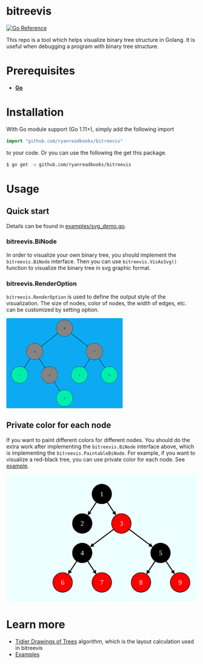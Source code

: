 # bitreevis
[![Go Reference](https://pkg.go.dev/badge/github.com/ryanreadbooks/bitreevis.svg)](https://pkg.go.dev/github.com/ryanreadbooks/bitreevis)

This repo is a tool which helps visualize binary tree structure in Golang. It is useful when debugging a program with binary tree structure.

# Prerequisites
* **[Go](https://golang.org/)**

# Installation
With Go module support (Go 1.11+), simply add the following import
```go
import "github.com/ryanreadbooks/bitreevis"
```
to your code. Or you can use the following the get this package.
```bash
$ go get -u github.com/ryanreadbooks/bitreevis
```

# Usage

## Quick start

Details can be found in [examples/svg_demo.go](examples/svg_demo.go).

### bitreevis.BiNode

In order to visualize your own binary tree, you should implement the `bitreevis.BiNode` interface. Then you can use `bitreevis.VisAsSvg()` function to visualize the binary tree in svg graphic format.

### bitreevis.RenderOption

`bitreevis.RenderOption` is used to define the output style of the visualization. The size of nodes, color of nodes, the width of edges, etc. can be customized by setting option.

 <img src="examples/dev.svg" alt="svg-demo" style="zoom:30%" />

## Private color for each node

If you want to paint different colors for different nodes. You should do the extra work after implementing the `bitreevis.BiNode` interface above, which is implementing the `bitreevis.PaintableBiNode`. For example, if you want to visualize a red-black tree, you can use private color for each node. See [example](examples/rb_tree.go).

 <img src="examples/rbnode.svg" alt="rb-tree-svg" style="zoom:70%;" />

# Learn more

* [Tidier Drawings of Trees](https://ieeexplore.ieee.org/document/1702828) algorithm, which is the layout calculation used in bitreevis
* [Examples](examples)

